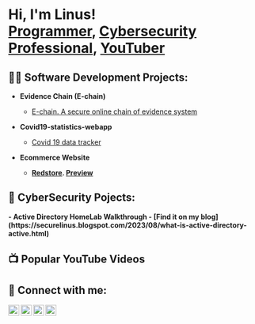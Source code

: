<h1>Hi, I'm Linus! <br/><a href="https://github.com/LINUSOBURA">Programmer</a>, <a href="https://www.linkedin.com/in/linusobura/">Cybersecurity Professional</a>, <a href="https://www.youtube.com/@linusobura">YouTuber</a></h1>

<h2>👨‍💻 Software Development Projects:</h2>

- <b>Evidence Chain (E-chain)</b>
  - [E-chain. A secure online chain of evidence system](https://github.com/LINUSOBURA/echain/tree/master)
- <b>Covid19-statistics-webapp</b>
  - [Covid 19 data tracker](https://github.com/LINUSOBURA/covid19-statistics-webapp)

- <b>Ecommerce Website<b>
  - [Redstore](https://github.com/LINUSOBURA/redstore). [Preview](https://linusobura.github.io/redstore/)

<h2>🔐 CyberSecurity Pojects:</h2>
- <b> Active Directory HomeLab Walkthrough</b>
  - [Find it on my blog](https://securelinus.blogspot.com/2023/08/what-is-active-directory-active.html) 


<h2>📺 Popular YouTube Videos</h2>


<h2> 🤳 Connect with me:</h2>

[<img align="left" alt="LinusObura | YouTube" width="22px" src="https://cdn.jsdelivr.net/npm/simple-icons@v3/icons/youtube.svg" />][youtube]
[<img align="left" alt="LinusObura | Twitter" width="22px" src="https://cdn.jsdelivr.net/npm/simple-icons@v3/icons/twitter.svg" />][twitter]
[<img align="left" alt="Linusobura | LinkedIn" width="22px" src="https://cdn.jsdelivr.net/npm/simple-icons@v3/icons/linkedin.svg" />][linkedin]
[<img align="left" alt="LinusObura | Instagram" width="22px" src="https://cdn.jsdelivr.net/npm/simple-icons@v3/icons/instagram.svg" />][instagram]

[twitter]: https://twitter.com/oburalinus
[youtube]: https://www.youtube.com/@linusobura
[instagram]: https://www.instagram.com/oburah_/
[linkedin]: https://www.linkedin.com/in/linusobura/

<!--

Here are some ideas to get you started:

- 🔭 I’m currently working on ...
- 🌱 I’m currently learning ...
- 👯 I’m looking to collaborate on ...
- 🤔 I’m looking for help with ...
- 💬 Ask me about ...
- 📫 How to reach me: ...
- 😄 Pronouns: ...
- ⚡ Fun fact: ...
-->

<!---
LINUSOBURA/LINUSOBURA is a ✨ special ✨ repository because its `README.md` (this file) appears on your GitHub profile.
You can click the Preview link to take a look at your changes.
--->
